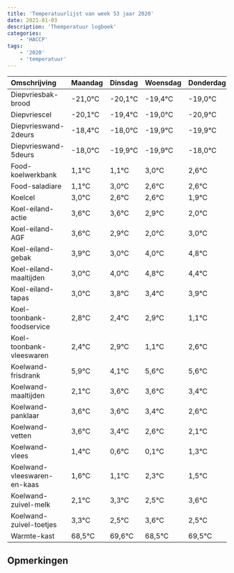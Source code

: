 ```yaml
---
title: 'Temperatuurlijst van week 53 jaar 2020'
date: 2021-01-03
description: 'Themperatuur logboek'
categories:
    - 'HACCP'
tags:
    - '2020'
    - 'temperatuur'
---
```

|Omschrijving|Maandag|Dinsdag|Woensdag|Donderdag|Vrijdag|Zaterdag|Zondag|
|:---|:---|:---|:---|:---|:---|:---|:---|
|Diepvriesbak-brood|-21,0°C|-20,1°C|-19,4°C|-19,0°C|-20,9°C|-20,9°C|-19,0°C|
|Diepvriescel|-20,1°C|-19,4°C|-19,0°C|-20,9°C|-20,9°C|-19,0°C|-19,4°C|
|Diepvrieswand-2deurs|-18,4°C|-18,0°C|-19,9°C|-19,9°C|-18,0°C|-18,4°C|-18,4°C|
|Diepvrieswand-5deurs|-18,0°C|-19,9°C|-19,9°C|-18,0°C|-18,4°C|-18,4°C|-19,1°C|
|Food-koelwerkbank|1,1°C|1,1°C|3,0°C|2,6°C|2,6°C|1,9°C|1,0°C|
|Food-saladiare|1,1°C|3,0°C|2,6°C|2,6°C|1,9°C|1,0°C|2,0°C|
|Koelcel|3,0°C|2,6°C|2,6°C|1,9°C|1,0°C|2,0°C|2,8°C|
|Koel-eiland-actie|3,6°C|3,6°C|2,9°C|2,0°C|3,0°C|3,8°C|3,4°C|
|Koel-eiland-AGF|3,6°C|2,9°C|2,0°C|3,0°C|3,8°C|3,4°C|3,9°C|
|Koel-eiland-gebak|3,9°C|3,0°C|4,0°C|4,8°C|4,4°C|4,9°C|3,1°C|
|Koel-eiland-maaltijden|3,0°C|4,0°C|4,8°C|4,4°C|4,9°C|3,1°C|4,6°C|
|Koel-eiland-tapas|3,0°C|3,8°C|3,4°C|3,9°C|2,1°C|3,6°C|3,6°C|
|Koel-toonbank-foodservice|2,8°C|2,4°C|2,9°C|1,1°C|2,6°C|2,6°C|2,4°C|
|Koel-toonbank-vleeswaren|2,4°C|2,9°C|1,1°C|2,6°C|2,6°C|2,4°C|1,6°C|
|Koelwand-frisdrank|5,9°C|4,1°C|5,6°C|5,6°C|5,4°C|4,6°C|4,1°C|
|Koelwand-maaltijden|2,1°C|3,6°C|3,6°C|3,4°C|2,6°C|2,1°C|3,3°C|
|Koelwand-panklaar|3,6°C|3,6°C|3,4°C|2,6°C|2,1°C|3,3°C|2,5°C|
|Koelwand-vetten|3,6°C|3,4°C|2,6°C|2,1°C|3,3°C|2,5°C|3,6°C|
|Koelwand-vlees|1,4°C|0,6°C|0,1°C|1,3°C|0,5°C|1,6°C|0,5°C|
|Koelwand-vleeswaren-en-kaas|1,6°C|1,1°C|2,3°C|1,5°C|2,6°C|1,5°C|2,5°C|
|Koelwand-zuivel-melk|2,1°C|3,3°C|2,5°C|3,6°C|2,5°C|3,5°C|2,1°C|
|Koelwand-zuivel-toetjes|3,3°C|2,5°C|3,6°C|2,5°C|3,5°C|2,1°C|3,0°C|
|Warmte-kast|68,5°C|69,6°C|68,5°C|69,5°C|68,1°C|69,0°C|69,4°C|

## Opmerkingen


